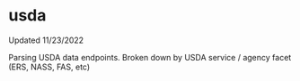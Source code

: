 # usda
Updated 11/23/2022

Parsing USDA data endpoints. Broken down by USDA service / agency facet (ERS, NASS, FAS, etc)
